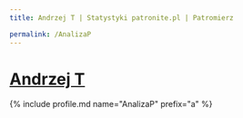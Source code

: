 ```yaml
---
title: Andrzej T | Statystyki patronite.pl | Patromierz

permalink: /AnalizaP
---
```


# [Andrzej T](https://patronite.pl/AnalizaP)

{% include profile.md name="AnalizaP" prefix="a" %}

